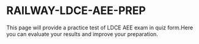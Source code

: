 # RAILWAY-LDCE-AEE-PREP
This page will provide a practice test of LDCE AEE exam in quiz form.Here you can evaluate your results and improve your preparation.
